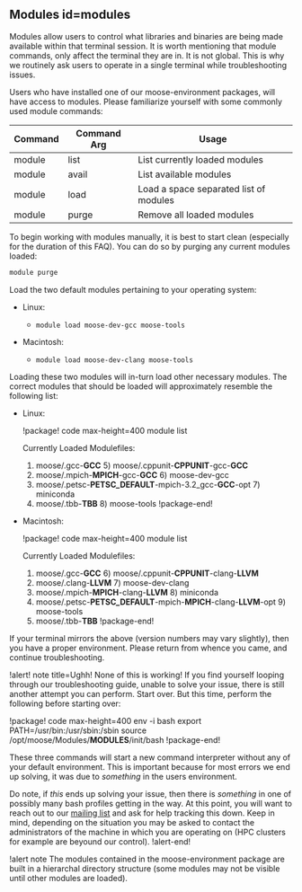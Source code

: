 ## Modules id=modules

Modules allow users to control what libraries and binaries are being made available within that terminal session. It is worth mentioning that module commands, only affect the terminal they are in. It is not global. This is why we routinely ask users to operate in a single terminal while troubleshooting issues.

Users who have installed one of our moose-environment packages, will have access to modules. Please familiarize yourself with some commonly used module commands:

| Command | Command Arg | Usage |
| - | - | - |
| module | list | List currently loaded modules |
| module | avail | List available modules |
| module | load <module module module> | Load a space separated list of modules |
| module | purge | Remove all loaded modules |

To begin working with modules manually, it is best to start clean (especially for the duration of this FAQ). You can do so by purging any current modules loaded:

```bash
module purge
```

Load the two default modules pertaining to your operating system:

- Linux:

  - `module load moose-dev-gcc moose-tools`

- Macintosh:

  - `module load moose-dev-clang moose-tools`

Loading these two modules will in-turn load other necessary modules. The correct modules that should be loaded will approximately resemble the following list:

- Linux:

  !package! code max-height=400
  module list

  Currently Loaded Modulefiles:
  1) moose/.gcc-__GCC__                             5) moose/.cppunit-__CPPUNIT__-gcc-__GCC__
  2) moose/.mpich-__MPICH__-gcc-__GCC__                   6) moose-dev-gcc
  3) moose/.petsc-__PETSC_DEFAULT__-mpich-3.2_gcc-__GCC__-opt   7) miniconda
  4) moose/.tbb-__TBB__                           8) moose-tools
  !package-end!

- Macintosh:

  !package! code max-height=400
  module list

  Currently Loaded Modulefiles:
  1) moose/.gcc-__GCC__                               6) moose/.cppunit-__CPPUNIT__-clang-__LLVM__
  2) moose/.clang-__LLVM__                             7) moose-dev-clang
  3) moose/.mpich-__MPICH__-clang-__LLVM__                   8) miniconda
  4) moose/.petsc-__PETSC_DEFAULT__-mpich-__MPICH__-clang-__LLVM__-opt   9) moose-tools
  5) moose/.tbb-__TBB__
  !package-end!

If your terminal mirrors the above (version numbers may vary slightly), then you have a proper environment. Please return from whence you came, and continue troubleshooting.

!alert! note title=Ughh! None of this is working!
If you find yourself looping through our troubleshooting guide, unable to solve your issue, there is still another attempt you can perform. Start over. But this time, perform the following before starting over:

!package! code max-height=400
env -i bash
export PATH=/usr/bin:/usr/sbin:/sbin
source /opt/moose/Modules/__MODULES__/init/bash
!package-end!

These three commands will start a new command interpreter without any of your default environment. This is important because for most errors we end up solving, it was due to *something* in the users environment.

Do note, if *this* ends up solving your issue, then there is *something* in one of possibly many bash profiles getting in the way. At this point, you will want to reach out to our [mailing list](https://groups.google.com/forum/#!forum/moose-users) and ask for help tracking this down. Keep in mind, depending on the situation you may be asked to contact the administrators of the machine in which you are operating on (HPC clusters for example are beyound our control).
!alert-end!

!alert note
The modules contained in the moose-environment package are built in a hierarchal directory structure (some modules may not be visible until other modules are loaded).
